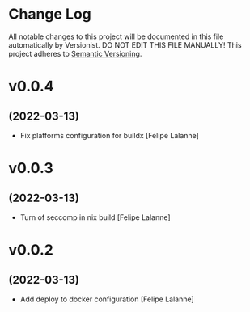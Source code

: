# Change Log

All notable changes to this project will be documented in this file
automatically by Versionist. DO NOT EDIT THIS FILE MANUALLY!
This project adheres to [Semantic Versioning](http://semver.org/).

# v0.0.4
## (2022-03-13)

* Fix platforms configuration for buildx [Felipe Lalanne]

# v0.0.3
## (2022-03-13)

* Turn of seccomp in nix build [Felipe Lalanne]

# v0.0.2
## (2022-03-13)

* Add deploy to docker configuration [Felipe Lalanne]
